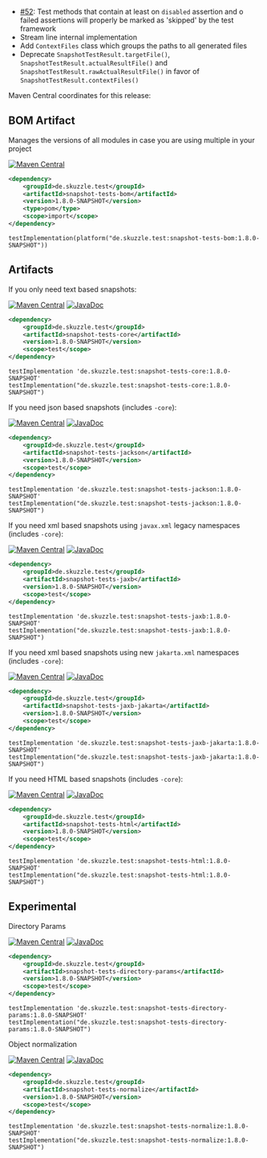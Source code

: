 * [#52](https://github.com/skuzzle/snapshot-tests/issues/52): Test methods that contain at least on `disabled` assertion and o failed assertions will properly be marked as 'skipped' by the test framework
* Stream line internal implementation
* Add `ContextFiles` class which groups the paths to all generated files
* Deprecate `SnapshotTestResult.targetFile()`, `SnapshotTestResult.actualResultFile()` and  `SnapshotTestResult.rawActualResultFile()` in favor of `SnapshotTestResult.contextFiles()`


Maven Central coordinates for this release:

## BOM Artifact
Manages the versions of all modules in case you are using multiple in your project

[![Maven Central](https://img.shields.io/static/v1?label=MavenCentral&message=1.8.0-SNAPSHOT&color=blue)](https://search.maven.org/artifact/de.skuzzle.test/snapshot-tests-bom/1.8.0-SNAPSHOT/jar)

```xml
<dependency>
    <groupId>de.skuzzle.test</groupId>
    <artifactId>snapshot-tests-bom</artifactId>
    <version>1.8.0-SNAPSHOT</version>
    <type>pom</type>
    <scope>import</scope>
</dependency>
```

```
testImplementation(platform("de.skuzzle.test:snapshot-tests-bom:1.8.0-SNAPSHOT"))
```

## Artifacts
If you only need text based snapshots:

[![Maven Central](https://img.shields.io/static/v1?label=MavenCentral&message=1.8.0-SNAPSHOT&color=blue)](https://search.maven.org/artifact/de.skuzzle.test/snapshot-tests-core/1.8.0-SNAPSHOT/jar) [![JavaDoc](https://img.shields.io/static/v1?label=JavaDoc&message=1.8.0-SNAPSHOT&color=orange)](http://www.javadoc.io/doc/de.skuzzle.test/snapshot-tests-core/1.8.0-SNAPSHOT)

```xml
<dependency>
    <groupId>de.skuzzle.test</groupId>
    <artifactId>snapshot-tests-core</artifactId>
    <version>1.8.0-SNAPSHOT</version>
    <scope>test</scope>
</dependency>
```

```
testImplementation 'de.skuzzle.test:snapshot-tests-core:1.8.0-SNAPSHOT'
testImplementation("de.skuzzle.test:snapshot-tests-core:1.8.0-SNAPSHOT")
```

If you need json based snapshots (includes `-core`):

[![Maven Central](https://img.shields.io/static/v1?label=MavenCentral&message=1.8.0-SNAPSHOT&color=blue)](https://search.maven.org/artifact/de.skuzzle.test/snapshot-tests-jackson/1.8.0-SNAPSHOT/jar) [![JavaDoc](https://img.shields.io/static/v1?label=JavaDoc&message=1.8.0-SNAPSHOT&color=orange)](http://www.javadoc.io/doc/de.skuzzle.test/snapshot-tests-jackson/1.8.0-SNAPSHOT)

```xml
<dependency>
    <groupId>de.skuzzle.test</groupId>
    <artifactId>snapshot-tests-jackson</artifactId>
    <version>1.8.0-SNAPSHOT</version>
    <scope>test</scope>
</dependency>
```

```
testImplementation 'de.skuzzle.test:snapshot-tests-jackson:1.8.0-SNAPSHOT'
testImplementation("de.skuzzle.test:snapshot-tests-jackson:1.8.0-SNAPSHOT")
```

If you need xml based snapshots using `javax.xml` legacy namespaces (includes `-core`):

[![Maven Central](https://img.shields.io/static/v1?label=MavenCentral&message=1.8.0-SNAPSHOT&color=blue)](https://search.maven.org/artifact/de.skuzzle.test/snapshot-tests-jaxb/1.8.0-SNAPSHOT/jar) [![JavaDoc](https://img.shields.io/static/v1?label=JavaDoc&message=1.8.0-SNAPSHOT&color=orange)](http://www.javadoc.io/doc/de.skuzzle.test/snapshot-tests-jaxb/1.8.0-SNAPSHOT)

```xml
<dependency>
    <groupId>de.skuzzle.test</groupId>
    <artifactId>snapshot-tests-jaxb</artifactId>
    <version>1.8.0-SNAPSHOT</version>
    <scope>test</scope>
</dependency>
```

```
testImplementation 'de.skuzzle.test:snapshot-tests-jaxb:1.8.0-SNAPSHOT'
testImplementation("de.skuzzle.test:snapshot-tests-jaxb:1.8.0-SNAPSHOT")
```

If you need xml based snapshots using new `jakarta.xml` namespaces (includes `-core`):

[![Maven Central](https://img.shields.io/static/v1?label=MavenCentral&message=1.8.0-SNAPSHOT&color=blue)](https://search.maven.org/artifact/de.skuzzle.test/snapshot-tests-jaxb-jakarta/1.8.0-SNAPSHOT/jar) [![JavaDoc](https://img.shields.io/static/v1?label=JavaDoc&message=1.8.0-SNAPSHOT&color=orange)](http://www.javadoc.io/doc/de.skuzzle.test/snapshot-tests-jaxb-jakarta/1.8.0-SNAPSHOT)

```xml
<dependency>
    <groupId>de.skuzzle.test</groupId>
    <artifactId>snapshot-tests-jaxb-jakarta</artifactId>
    <version>1.8.0-SNAPSHOT</version>
    <scope>test</scope>
</dependency>
```

```
testImplementation 'de.skuzzle.test:snapshot-tests-jaxb-jakarta:1.8.0-SNAPSHOT'
testImplementation("de.skuzzle.test:snapshot-tests-jaxb-jakarta:1.8.0-SNAPSHOT")
```

If you need HTML based snapshots (includes `-core`):

[![Maven Central](https://img.shields.io/static/v1?label=MavenCentral&message=1.8.0-SNAPSHOT&color=blue)](https://search.maven.org/artifact/de.skuzzle.test/snapshot-tests-html/1.8.0-SNAPSHOT/jar) [![JavaDoc](https://img.shields.io/static/v1?label=JavaDoc&message=1.8.0-SNAPSHOT&color=orange)](http://www.javadoc.io/doc/de.skuzzle.test/snapshot-tests-html/1.8.0-SNAPSHOT)

```xml
<dependency>
    <groupId>de.skuzzle.test</groupId>
    <artifactId>snapshot-tests-html</artifactId>
    <version>1.8.0-SNAPSHOT</version>
    <scope>test</scope>
</dependency>
```

```
testImplementation 'de.skuzzle.test:snapshot-tests-html:1.8.0-SNAPSHOT'
testImplementation("de.skuzzle.test:snapshot-tests-html:1.8.0-SNAPSHOT")
```

## Experimental
Directory Params

[![Maven Central](https://img.shields.io/static/v1?label=MavenCentral&message=1.8.0-SNAPSHOT&color=blue)](https://search.maven.org/artifact/de.skuzzle.test/snapshot-tests-directory-params/1.8.0-SNAPSHOT/jar) [![JavaDoc](https://img.shields.io/static/v1?label=JavaDoc&message=1.8.0-SNAPSHOT&color=orange)](http://www.javadoc.io/doc/de.skuzzle.test/snapshot-tests-directory-params/1.8.0-SNAPSHOT)

```xml
<dependency>
    <groupId>de.skuzzle.test</groupId>
    <artifactId>snapshot-tests-directory-params</artifactId>
    <version>1.8.0-SNAPSHOT</version>
    <scope>test</scope>
</dependency>
```

```
testImplementation 'de.skuzzle.test:snapshot-tests-directory-params:1.8.0-SNAPSHOT'
testImplementation("de.skuzzle.test:snapshot-tests-directory-params:1.8.0-SNAPSHOT")
```

Object normalization

[![Maven Central](https://img.shields.io/static/v1?label=MavenCentral&message=1.8.0-SNAPSHOT&color=blue)](https://search.maven.org/artifact/de.skuzzle.test/snapshot-tests-normalize/1.8.0-SNAPSHOT/jar) [![JavaDoc](https://img.shields.io/static/v1?label=JavaDoc&message=1.8.0-SNAPSHOT&color=orange)](http://www.javadoc.io/doc/de.skuzzle.test/snapshot-tests-normalize/1.8.0-SNAPSHOT)

```xml
<dependency>
    <groupId>de.skuzzle.test</groupId>
    <artifactId>snapshot-tests-normalize</artifactId>
    <version>1.8.0-SNAPSHOT</version>
    <scope>test</scope>
</dependency>
```

```
testImplementation 'de.skuzzle.test:snapshot-tests-normalize:1.8.0-SNAPSHOT'
testImplementation("de.skuzzle.test:snapshot-tests-normalize:1.8.0-SNAPSHOT")
```